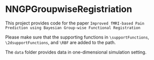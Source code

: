 # NNGPGroupwiseRegistriation

This project provides code for the paper `Improved fMRI-based Pain Prediction using Bayesian Group-wise Functional Registration`

Please make sure that the supporting functions in `\supportFunctions`, `\2dsupportFunctions`, and `\RBF` are added to the path.

The `data` folder provides data in one-dimensional simulation setting.
